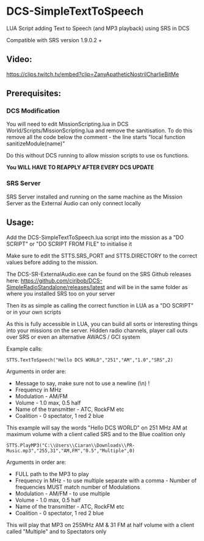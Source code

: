 # DCS-SimpleTextToSpeech
LUA Script adding Text to Speech (and MP3 playback) using SRS in DCS

Compatible with SRS version 1.9.0.2 +

## Video:

https://clips.twitch.tv/embed?clip=ZanyApatheticNostrilCharlieBitMe

## Prerequisites:

### DCS Modification
You will need to edit MissionScripting.lua in DCS World/Scripts/MissionScripting.lua and remove the sanitisation.
To do this remove all the code below the comment - the line starts "local function sanitizeModule(name)"

Do this without DCS running to allow mission scripts to use os functions.

**You WILL HAVE TO REAPPLY AFTER EVERY DCS UPDATE**

### SRS Server
SRS Server installed and running on the same machine as the Mission Server as the External Audio can only connect locally

## Usage:

Add the DCS-SimpleTextToSpeech.lua script into the mission as a "DO SCRIPT" or "DO SCRIPT FROM FILE" to initialise it

Make sure to edit the STTS.SRS_PORT and STTS.DIRECTORY to the correct values before adding to the mission.

The DCS-SR-ExternalAudio.exe can be found on the SRS Github releases here: https://github.com/ciribob/DCS-SimpleRadioStandalone/releases/latest and will be in the same folder as where you installed SRS too on your server

Then its as simple as calling the correct function in LUA as a "DO SCRIPT" or in your own scripts

As this is fully accessible in LUA, you can build all sorts or interesting things into your missions on the server. Hidden radio channels, player call outs over SRS or even an alternative AWACS / GCI system

Example calls:

```STTS.TextToSpeech("Hello DCS WORLD","251","AM","1.0","SRS",2)```

Arguments in order are:
 - Message to say, make sure not to use a newline (\n) !
 - Frequency in MHz
 - Modulation - AM/FM
 - Volume - 1.0 max, 0.5 half
 - Name of the transmitter - ATC, RockFM etc
 - Coalition - 0 spectator, 1 red 2 blue

 This example will say the words "Hello DCS WORLD" on 251 MHz AM at maximum volume with a client called SRS and to the Blue coalition only


```STTS.PlayMP3("C:\\Users\\Ciaran\\Downloads\\PR-Music.mp3","255,31","AM,FM","0.5","Multiple",0)```

Arguments in order are:
 - FULL path to the MP3 to play
 - Frequency in MHz - to use multiple separate with a comma - Number of frequencies MUST match number of Modulations
 - Modulation - AM/FM - to use multiple
 - Volume - 1.0 max, 0.5 half
 - Name of the transmitter - ATC, RockFM etc
 - Coalition - 0 spectator, 1 red 2 blue

This will play that MP3 on 255MHz AM & 31 FM at half volume with a client called "Multiple" and to Spectators only

